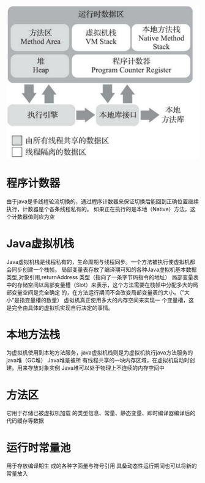<img src="/image/截屏2021-07-27 上午11.21.28.png">

# 程序计数器  
由于java是多线程轮流切换的，通过程序计数器来保证切换后能回到正确位置继续执行，计数器是个各条线程私有的。
如果正在执行的是本地（Native）方法，这个计数器值则应为空


# Java虚拟机栈  
Java虚拟机栈是线程私有的，生命周期与线程同步。一个方法被执行使虚拟机都会同步创建一个栈帧。
局部变量表存放了编译期可知的各种Java虚拟机基本数据类型,对象引用,returnAddress 类型（指向了一条字节码指令的地址）
局部变量表中的存储空间以局部变量槽（Slot）来表示，这个方法需要在栈帧中分配多大的局部变量空间是完全确定 的，在方法运行期间不会改变局部变量表的大小。（”大小”是指变量槽的数量）
虚拟机真正使用多大的内存空间来实现一 个变量槽，这是完全由具体的虚拟机实现自行决定的事情。


# 本地方法栈  
为虚拟机使用到本地方法服务，java虚拟机栈则是为虚拟机执行java方法服务的
java堆（GC堆）
Java堆是被所 有线程共享的一块内存区域，在虚拟机启动时创建。用来存放对象实例
Java堆可以处于物理上不连续的内存空间中

# 方法区  
它用于存储已被虚拟机加载 的类型信息、常量、静态变量、即时编译器编译后的代码缓存等数据



# 运行时常量池  
用于存放编译期生 成的各种字面量与符号引用
具备动态性运行期间也可以将新的常量放入




